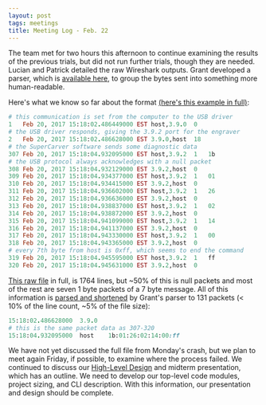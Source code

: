 ```yaml
---
layout: post
tags: meetings
title: Meeting Log - Feb. 22
---
```


The team met for two hours this afternoon to continue examining the results of the previous trials, but did not run further trials, though they are needed. Lucian and Patrick detailed the raw Wireshark outputs. Grant developed a parser, which is [available here](https://github.com/UKY-CS-499-Project14-Spring17/htpewpew/blob/master/reverseEngineering/parser.rb), to group the bytes sent into something more human-readable.

Here's what we know so far about the format [(here's this example in full)](https://github.com/UKY-CS-499-Project14-Spring17/htpewpew/blob/188e7e8d1ea16d9267589e5794e88972809ea1f3/reverseEngineering/rawData/better/horizontal):

```ruby
# this communication is set from the computer to the USB driver
1	Feb 20, 2017 15:18:02.486449000 EST	host,3.9.0	0	
# the USB driver responds, giving the 3.9.2 port for the engraver
2	Feb 20, 2017 15:18:02.486628000 EST	3.9.0,host	18	
# the SuperCarver software sends some diagnostic data
307	Feb 20, 2017 15:18:04.932095000 EST	host,3.9.2	1	1b
# the USB protocol always acknowledges with a null packet
308	Feb 20, 2017 15:18:04.932129000 EST	3.9.2,host	0	
309	Feb 20, 2017 15:18:04.934377000 EST	host,3.9.2	1	01
310	Feb 20, 2017 15:18:04.934415000 EST	3.9.2,host	0	
311	Feb 20, 2017 15:18:04.936602000 EST	host,3.9.2	1	26
312	Feb 20, 2017 15:18:04.936636000 EST	3.9.2,host	0	
313	Feb 20, 2017 15:18:04.938837000 EST	host,3.9.2	1	02
314	Feb 20, 2017 15:18:04.938872000 EST	3.9.2,host	0	
315	Feb 20, 2017 15:18:04.941099000 EST	host,3.9.2	1	14
316	Feb 20, 2017 15:18:04.941137000 EST	3.9.2,host	0	
317	Feb 20, 2017 15:18:04.943330000 EST	host,3.9.2	1	00
318	Feb 20, 2017 15:18:04.943365000 EST	3.9.2,host	0	
# every 7th byte from host is 0xff, which seems to end the command
319	Feb 20, 2017 15:18:04.945595000 EST	host,3.9.2	1	ff
320	Feb 20, 2017 15:18:04.945631000 EST	3.9.2,host	0	
```

[This raw file](https://github.com/UKY-CS-499-Project14-Spring17/htpewpew/blob/188e7e8d1ea16d9267589e5794e88972809ea1f3/reverseEngineering/rawData/better/horizontal) in full, is 1764 lines, but ~50% of this is null packets and most of the rest are seven 1 byte packets of a 7 byte message. All of this information is [parsed and shortened](https://github.com/UKY-CS-499-Project14-Spring17/htpewpew/blob/master/reverseEngineering/rawData/better/horizontal.parse) by Grant's parser to 131 packets (< 10% of the line count, ~5% of the file size):

```ruby
15:18:02.486628000	3.9.0	
# this is the same packet data as 307-320
15:18:04.932095000	host	1b:01:26:02:14:00:ff
```

We have not yet discussed the full file from Monday's crash, but we plan to meet again Friday, if possible, to examine where the process failed. We continued to discuss our [High-Level Design](hld.md) and midterm presentation, which has an outline. We need to develop our top-level code modules, project sizing, and CLI description. With this information, our presentation and design should be complete.

